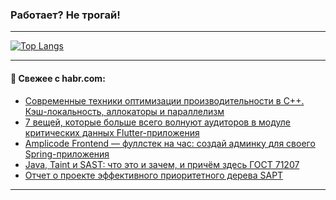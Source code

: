 ### Работает? Не трогай!

---
<!--
#### 🛠️ Technical stack:

![Java](https://img.shields.io/badge/Java-informational?logo=Oracle&style=flat&logoColor=white&color=FF4500)
![Kotlin](https://img.shields.io/badge/Kotlin-informational?logo=Kotlin&style=flat&logoColor=white&color=774D97)
![TS](https://img.shields.io/badge/TypeScript-informational?logo=typeScript&style=flat&logoColor=black&color=017acc)
![Python](https://img.shields.io/badge/Python-informational?logo=Python&style=flat&logoColor=black&color=ffdd54) <br>
![Spring](https://img.shields.io/badge/Spring-informational?logo=Spring&style=flat&logoColor=white&color=6DB33F) 
![SpringBoot](https://img.shields.io/badge/SpringBoot-informational?logo=SpringBoot&style=flat&logoColor=white&color=6DB33F)
![Nest](https://img.shields.io/badge/NestJS-informational?logo=NestJS&style=flat&logoColor=white&color=E0234E) 
![NodeJS](https://img.shields.io/badge/NodeJS-informational?logo=node.js&style=flat&logoColor=white&color=70A760)<br>
![PostgreSQL](https://img.shields.io/badge/PostgreSQL-informational?logo=PostgreSQL&style=flat&logoColor=white&color=DAA520)
![MongoDB](https://img.shields.io/badge/MongoDB-informational?logo=MongoDB&style=flat&logoColor=white&color=870000)
![Apache](https://img.shields.io/badge/Apache-informational?logo=apache&style=flat&logoColor=white&color=f74e28)

___ 
-->

<!--- #### 🛠️ : --->

[![Top Langs](https://github-readme-stats-82jvfl3w3-advtsettinggmailcoms-projects.vercel.app/api/top-langs/?username=zloylis&langs_count=10&hide_title=true&title_color=e6edf3&size_weight=0.5&count_weight=0.5&layout=compact&hide_progress=true&hide_border=true&theme=dracula)](https://github.com/zloylis)

<!---


####  :octocat:&nbsp;&nbsp; Статистика:

![GitHub stats](https://github-readme-stats-u2qms2cxw-advtsettinggmailcoms-projects.vercel.app/api?username=zloylis&show_icons=true&hide_border=true&theme=dracula&title_color=e6edf3&include_all_commits=true&count_private=true&hide_rank=false&hide_title=true&rank_icon=github)
-->
---

#### 💬 Свежее с habr.com:

<!-- BLOG-POST-LIST:START -->
- [Современные техники оптимизации производительности в C++. Кэш-локальность, аллокаторы и параллелизм](https://habr.com/ru/articles/876958/?utm_source=habrahabr&utm_medium=rss&utm_campaign=876958)
- [7 вещей, которые больше всего волнуют аудиторов в модуле критических данных Flutter-приложения](https://habr.com/ru/companies/friflex/articles/876918/?utm_source=habrahabr&utm_medium=rss&utm_campaign=876918)
- [Amplicode Frontend — фуллстек на час: создай админку для своего Spring-приложения](https://habr.com/ru/companies/haulmont/articles/876156/?utm_source=habrahabr&utm_medium=rss&utm_campaign=876156)
- [Java, Taint и SAST: что это и зачем, и причём здесь ГОСТ 71207](https://habr.com/ru/companies/pvs-studio/articles/876890/?utm_source=habrahabr&utm_medium=rss&utm_campaign=876890)
- [Отчет о проекте эффективного приоритетного дерева SAPT](https://habr.com/ru/articles/876878/?utm_source=habrahabr&utm_medium=rss&utm_campaign=876878)
<!-- BLOG-POST-LIST:END -->

---
